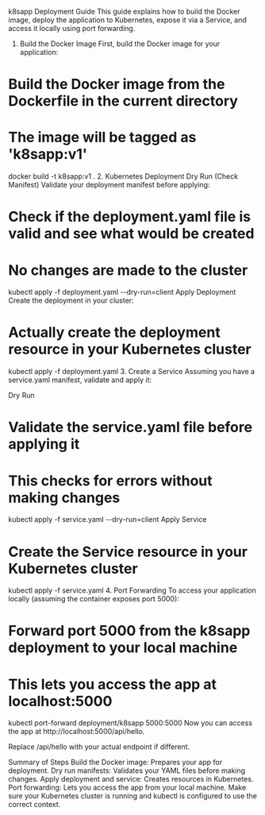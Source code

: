 k8sapp Deployment Guide
This guide explains how to build the Docker image, deploy the application to Kubernetes, expose it via a Service, and access it locally using port forwarding.

1. Build the Docker Image
First, build the Docker image for your application:

# Build the Docker image from the Dockerfile in the current directory
# The image will be tagged as 'k8sapp:v1'
docker build -t k8sapp:v1 .
2. Kubernetes Deployment
Dry Run (Check Manifest)
Validate your deployment manifest before applying:

# Check if the deployment.yaml file is valid and see what would be created
# No changes are made to the cluster
kubectl apply -f deployment.yaml --dry-run=client
Apply Deployment
Create the deployment in your cluster:

# Actually create the deployment resource in your Kubernetes cluster
kubectl apply -f deployment.yaml
3. Create a Service
Assuming you have a service.yaml manifest, validate and apply it:

Dry Run
# Validate the service.yaml file before applying it
# This checks for errors without making changes
kubectl apply -f service.yaml --dry-run=client
Apply Service
# Create the Service resource in your Kubernetes cluster
kubectl apply -f service.yaml
4. Port Forwarding
To access your application locally (assuming the container exposes port 5000):

# Forward port 5000 from the k8sapp deployment to your local machine
# This lets you access the app at localhost:5000
kubectl port-forward deployment/k8sapp 5000:5000
Now you can access the app at http://localhost:5000/api/hello.

Replace /api/hello with your actual endpoint if different.

Summary of Steps
Build the Docker image: Prepares your app for deployment.
Dry run manifests: Validates your YAML files before making changes.
Apply deployment and service: Creates resources in Kubernetes.
Port forwarding: Lets you access the app from your local machine.
Make sure your Kubernetes cluster is running and kubectl is configured to use the correct context.
